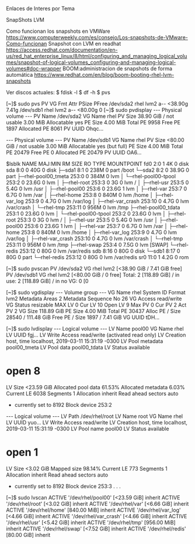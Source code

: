 Enlaces de Interes por Tema

SnapShots LVM

Como funcionan los snapshots en VMWare https://www.computerweekly.com/es/consejo/Los-snapshots-de-VMware-Como-funcionan
Snapshot con LVM en readhat https://access.redhat.com/documentation/en-us/red_hat_enterprise_linux/8/html/configuring_and_managing_logical_volumes/snapshot-of-logical-volumes_configuring-and-managing-logical-volumes#doc-wrapper
BOOM:administracion  de snapshots de forma automática https://www.redhat.com/en/blog/boom-booting-rhel-lvm-snapshots

Ver discos actuales:
$ fdisk -l
$ df -h
$ pvs

[~]$ sudo pvs
  PV         VG   Fmt  Attr PSize   PFree
  /dev/sda2  rhel lvm2 a--  <38.90g 7.41g
  /dev/sdb1  rhel lvm2 a--  <80.00g    0
[~]$ sudo pvdisplay
  --- Physical volume ---
  PV Name               /dev/sda2
  VG Name               rhel
  PV Size               38.90 GiB / not usable 3.00 MiB
  Allocatable           yes
  PE Size               4.00 MiB
  Total PE              9958
  Free PE               1897
  Allocated PE          8061
  PV UUID               Ohqc...

  --- Physical volume ---
  PV Name               /dev/sdb1
  VG Name               rhel
  PV Size               <80.00 GiB / not usable 3.00 MiB
  Allocatable           yes (but full)
  PE Size               4.00 MiB
  Total PE              20479
  Free PE               0
  Allocated PE          20479
  PV UUID               OA6...

  $lsblk
  NAME                    MAJ:MIN RM  SIZE RO TYPE MOUNTPOINT
fd0                       2:0    1    4K  0 disk
sda                       8:0    0   40G  0 disk
├─sda1                    8:1    0  238M  0 part /boot
└─sda2                    8:2    0 38.9G  0 part
  ├─rhel-pool00_tmeta   253:0    0  384M  0 lvm
  │ └─rhel-pool00-tpool 253:2    0 23.6G  0 lvm
  │   ├─rhel-root       253:3    0    3G  0 lvm  /
  │   ├─rhel-usr        253:5    0  5.4G  0 lvm  /usr
  │   ├─rhel-pool00     253:6    0 23.6G  1 lvm
  │   ├─rhel-var        253:7    0  6.7G  0 lvm  /var
  │   ├─rhel-home       253:8    0  840M  0 lvm  /home
  │   ├─rhel-var_log    253:9    0  4.7G  0 lvm  /var/log
  │   ├─rhel-var_crash  253:10   0  4.7G  0 lvm  /var/crash
  │   └─rhel-tmp        253:11   0  956M  0 lvm  /tmp
  ├─rhel-pool00_tdata   253:1    0 23.6G  0 lvm
  │ └─rhel-pool00-tpool 253:2    0 23.6G  0 lvm
  │   ├─rhel-root       253:3    0    3G  0 lvm  /
  │   ├─rhel-usr        253:5    0  5.4G  0 lvm  /usr
  │   ├─rhel-pool00     253:6    0 23.6G  1 lvm
  │   ├─rhel-var        253:7    0  6.7G  0 lvm  /var
  │   ├─rhel-home       253:8    0  840M  0 lvm  /home
  │   ├─rhel-var_log    253:9    0  4.7G  0 lvm  /var/log
  │   ├─rhel-var_crash  253:10   0  4.7G  0 lvm  /var/crash
  │   └─rhel-tmp        253:11   0  956M  0 lvm  /tmp
  ├─rhel-swap           253:4    0  7.5G  0 lvm  [SWAP]
  └─rhel-redis          253:12   0   80G  0 lvm  /var/redis
sdb                       8:16   0   80G  0 disk
└─sdb1                    8:17   0   80G  0 part
  └─rhel-redis          253:12   0   80G  0 lvm  /var/redis
sr0                      11:0    1  4.2G  0 rom

[~]$ sudo pvscan
  PV /dev/sda2   VG rhel            lvm2 [<38.90 GiB / 7.41 GiB free]
  PV /dev/sdb1   VG rhel            lvm2 [<80.00 GiB / 0    free]
  Total: 2 [118.89 GiB] / in use: 2 [118.89 GiB] / in no VG: 0 [0   

[~]$ sudo vgdisplay
  --- Volume group ---
  VG Name               rhel
  System ID
  Format                lvm2
  Metadata Areas        2
  Metadata Sequence No  26
  VG Access             read/write
  VG Status             resizable
  MAX LV                0
  Cur LV                10
  Open LV               9
  Max PV                0
  Cur PV                2
  Act PV                2
  VG Size               118.89 GiB
  PE Size               4.00 MiB
  Total PE              30437
  Alloc PE / Size       28540 / 111.48 GiB
  Free  PE / Size       1897 / 7.41 GiB
  VG UUID               tDH...


[~]$ sudo lvdisplay
  --- Logical volume ---
  LV Name                pool00
  VG Name                rhel
  LV UUID                fgj...
  LV Write Access        read/write (activated read only)
  LV Creation host, time localhost, 2019-03-11 15:31:19 -0300
  LV Pool metadata       pool00_tmeta
  LV Pool data           pool00_tdata
  LV Status              available
  # open                 8
  LV Size                <23.59 GiB
  Allocated pool data    61.53%
  Allocated metadata     6.03%
  Current LE             6038
  Segments               1
  Allocation             inherit
  Read ahead sectors     auto
  - currently set to     8192
  Block device           253:2

  --- Logical volume ---
  LV Path                /dev/rhel/root
  LV Name                root
  VG Name                rhel
  LV UUID                yuo...
  LV Write Access        read/write
  LV Creation host, time localhost, 2019-03-11 15:31:19 -0300
  LV Pool name           pool00
  LV Status              available
  # open                 1
  LV Size                <3.02 GiB
  Mapped size            98.14%
  Current LE             773
  Segments               1
  Allocation             inherit
  Read ahead sectors     auto
  - currently set to     8192
  Block device           253:3
.
.
.

[~]$ sudo lvscan
  ACTIVE            '/dev/rhel/pool00' [<23.59 GiB] inherit
  ACTIVE            '/dev/rhel/root' [<3.02 GiB] inherit
  ACTIVE            '/dev/rhel/var' [<6.66 GiB] inherit
  ACTIVE            '/dev/rhel/home' [840.00 MiB] inherit
  ACTIVE            '/dev/rhel/var_log' [<4.66 GiB] inherit
  ACTIVE            '/dev/rhel/var_crash' [<4.66 GiB] inherit
  ACTIVE            '/dev/rhel/usr' [<5.42 GiB] inherit
  ACTIVE            '/dev/rhel/tmp' [956.00 MiB] inherit
  ACTIVE            '/dev/rhel/swap' [<7.52 GiB] inherit
  ACTIVE            '/dev/rhel/redis' [80.00 GiB] inherit

